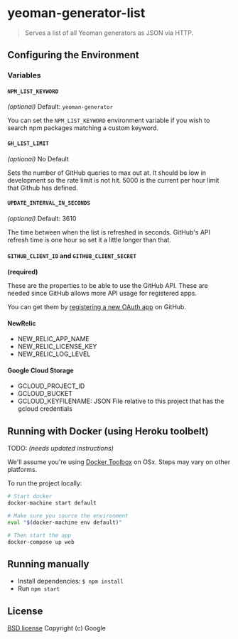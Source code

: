 # yeoman-generator-list

> Serves a list of all Yeoman generators as JSON via HTTP.

## Configuring the Environment

### Variables

#### `NPM_LIST_KEYWORD`

*(optional)*
Default: `yeoman-generator`

You can set the `NPM_LIST_KEYWORD` environment variable if you wish to search npm packages matching a custom keyword.

#### `GH_LIST_LIMIT`

*(optional)*
No Default

Sets the number of GitHub queries to max out at. It should be low in development so the rate limit is not hit. 5000 is the current per hour limit that Github has defined.

#### `UPDATE_INTERVAL_IN_SECONDS`
*(optional)*
Default: 3610

The time between when the list is refreshed in seconds. GitHub's API refresh time is one hour so set it a little longer than that.

#### `GITHUB_CLIENT_ID` and `GITHUB_CLIENT_SECRET`
**(required)**

These are the properties to be able to use the GitHub API. These are needed since GitHub allows more API usage for registered apps.

You can get them by [registering a new OAuth app](https://github.com/settings/applications/new) on GitHub.

#### NewRelic

 - NEW_RELIC_APP_NAME
 - NEW_RELIC_LICENSE_KEY
 - NEW_RELIC_LOG_LEVEL

#### Google Cloud Storage

 - GCLOUD_PROJECT_ID
 - GCLOUD_BUCKET
 - GCLOUD_KEYFILENAME: JSON File relative to this project that has the gcloud credentials

## Running with Docker (using Heroku toolbelt)

TODO: *(needs updated instructions)*

We'll assume you're using [Docker Toolbox](https://www.docker.com/toolbox) on OSx. Steps may vary on other platforms.

To run the project locally:

```bash
# Start docker
docker-machine start default

# Make sure you source the environment
eval "$(docker-machine env default)"

# Then start the app
docker-compose up web
```

## Running manually

- Install dependencies: `$ npm install`
- Run `npm start`

## License

[BSD license](http://opensource.org/licenses/bsd-license.php)
Copyright (c) Google
